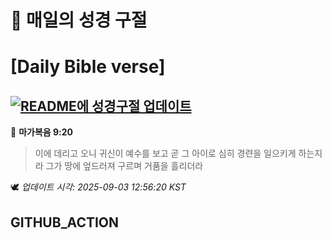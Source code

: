 # 🙏 매일의 성경 구절
# [Daily Bible verse]
## [![README에 성경구절 업데이트](https://github.com/DONGSUKA/first_test/actions/workflows/update-readme-bible.yml/badge.svg)](https://github.com/DONGSUKA/first_test/actions/workflows/update-readme-bible.yml)
<!-- START_BIBLE_VERSE -->
📖 **마가복음 9:20**
> 이에 데리고 오니 귀신이 예수를 보고 곧 그 아이로 심히 경련을 일으키게 하는지라 그가 땅에 엎드러져 구르며 거품을 흘리더라

🕊️ _업데이트 시각: 2025-09-03 12:56:20 KST_
  <!-- END_BIBLE_VERSE -->
## GITHUB_ACTION
